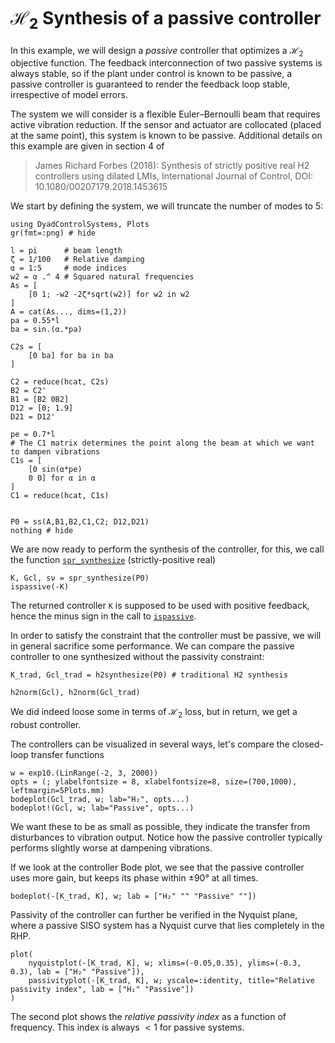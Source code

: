 # $\mathcal{H}_2$ Synthesis of a passive controller
In this example, we will design a *passive* controller that optimizes a $\mathcal{H}_2$ objective function. The feedback interconnection of two passive systems is always stable, so if the plant under control is known to be passive, a passive controller is guaranteed to render the feedback loop stable, irrespective of model errors.

The system we will consider is a flexible Euler–Bernoulli beam that requires active vibration reduction. If the sensor and actuator are collocated (placed at the same point), this system is known to be passive. Additional details on this example are given in section 4 of
> James Richard Forbes (2018): Synthesis of strictly positive real H2 controllers using dilated LMIs, International Journal of Control, DOI: 10.1080/00207179.2018.1453615

We start by defining the system, we will truncate the number of modes to 5:

```@example passive
using DyadControlSystems, Plots
gr(fmt=:png) # hide

l = pi      # beam length
ζ = 1/100   # Relative damping
α = 1:5     # mode indices
w2 = α .^ 4 # Squared natural frequencies
As = [
    [0 1; -w2 -2ζ*sqrt(w2)] for w2 in w2
]
A = cat(As..., dims=(1,2))
pa = 0.55*l
ba = sin.(α.*pa)

C2s = [
    [0 ba] for ba in ba
]

C2 = reduce(hcat, C2s)
B2 = C2'
B1 = [B2 0B2]
D12 = [0; 1.9]
D21 = D12'

pe = 0.7*l
# The C1 matrix determines the point along the beam at which we want to dampen vibrations
C1s = [
    [0 sin(α*pe)
    0 0] for α in α
]
C1 = reduce(hcat, C1s)


P0 = ss(A,B1,B2,C1,C2; D12,D21)
nothing # hide
```
We are now ready to perform the synthesis of the controller, for this, we call the function [`spr_synthesize`](@ref) (strictly-positive real)
```@example passive
K, Gcl, sν = spr_synthesize(P0)
ispassive(-K)
```
The returned controller `K` is supposed to be used with positive feedback, hence the minus sign in the call to [`ispassive`](@ref).

In order to satisfy the constraint that the controller must be passive, we will in general sacrifice some performance. We can compare the passive controller to one synthesized without the passivity constraint:
```@example passive
K_trad, Gcl_trad = h2synthesize(P0) # traditional H2 synthesis

h2norm(Gcl), h2norm(Gcl_trad)
```
We did indeed loose some in terms of $\mathcal{H}_2$ loss, but in return, we get a robust controller.

The controllers can be visualized in several ways, let's compare the closed-loop transfer functions

```@example passive
w = exp10.(LinRange(-2, 3, 2000))
opts = (; ylabelfontsize = 8, xlabelfontsize=8, size=(700,1000), leftmargin=5Plots.mm)
bodeplot(Gcl_trad, w; lab="H₂", opts...)
bodeplot!(Gcl, w; lab="Passive", opts...)
```
We want these to be as small as possible, they indicate the transfer from disturbances to vibration output. Notice how the passive controller typically performs slightly worse at dampening vibrations.

If we look at the controller Bode plot, we see that the passive controller uses more gain, but keeps its phase within ±90° at all times.
```@example passive
bodeplot(-[K_trad, K], w; lab = ["H₂" "" "Passive" ""])
```

Passivity of the controller can further be verified in the Nyquist plane, where a passive SISO system has a Nyquist curve that lies completely in the RHP.
```@example passive
plot(
    nyquistplot(-[K_trad, K], w; xlims=(-0.05,0.35), ylims=(-0.3, 0.3), lab = ["H₂" "Passive"]),
    passivityplot(-[K_trad, K], w; yscale=:identity, title="Relative passivity index", lab = ["H₂" "Passive"])
)
```
The second plot shows the *relative passivity index* as a function of frequency. This index is always $<1$ for passive systems.
